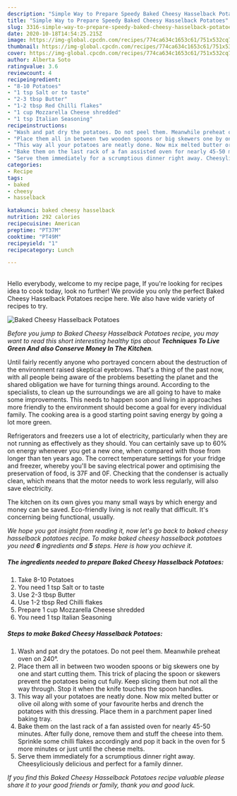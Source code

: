 ```yaml
---
description: "Simple Way to Prepare Speedy Baked Cheesy Hasselback Potatoes"
title: "Simple Way to Prepare Speedy Baked Cheesy Hasselback Potatoes"
slug: 3316-simple-way-to-prepare-speedy-baked-cheesy-hasselback-potatoes
date: 2020-10-18T14:54:25.215Z
image: https://img-global.cpcdn.com/recipes/774ca634c1653c61/751x532cq70/baked-cheesy-hasselback-potatoes-recipe-main-photo.jpg
thumbnail: https://img-global.cpcdn.com/recipes/774ca634c1653c61/751x532cq70/baked-cheesy-hasselback-potatoes-recipe-main-photo.jpg
cover: https://img-global.cpcdn.com/recipes/774ca634c1653c61/751x532cq70/baked-cheesy-hasselback-potatoes-recipe-main-photo.jpg
author: Alberta Soto
ratingvalue: 3.6
reviewcount: 4
recipeingredient:
- "8-10 Potatoes"
- "1 tsp Salt or to taste"
- "2-3 tbsp Butter"
- "1-2 tbsp Red Chilli flakes"
- "1 cup Mozzarella Cheese shredded"
- "1 tsp Italian Seasoning"
recipeinstructions:
- "Wash and pat dry the potatoes. Do not peel them. Meanwhile preheat oven on 240°."
- "Place them all in between two wooden spoons or big skewers one by one and start cutting them. This trick of placing the spoon or skewers prevent the potatoes being cut fully. Keep slicing them but not all the way through. Stop it when the knife touches the spoon handles."
- "This way all your potatoes are neatly done. Now mix melted butter or olive oil along with some of your favourite herbs and drench the potatoes with this dressing. Place them in a parchment paper lined baking tray."
- "Bake them on the last rack of a fan assisted oven for nearly 45-50 minutes. After fully done, remove them and stuff the cheese into them. Sprinkle some chilli flakes accordingly and pop it back in the oven for 5 more minutes or just until the cheese melts."
- "Serve them immediately for a scrumptious dinner right away. Cheesyliciously delicious and perfect for a family dinner."
categories:
- Recipe
tags:
- baked
- cheesy
- hasselback

katakunci: baked cheesy hasselback 
nutrition: 292 calories
recipecuisine: American
preptime: "PT37M"
cooktime: "PT49M"
recipeyield: "1"
recipecategory: Lunch

---
```

<br>
Hello everybody, welcome to my recipe page, If you're looking for recipes idea to cook today, look no further! We provide you only the perfect Baked Cheesy Hasselback Potatoes recipe here. We also have wide variety of recipes to try.
<br>


![Baked Cheesy Hasselback Potatoes](https://img-global.cpcdn.com/recipes/774ca634c1653c61/751x532cq70/baked-cheesy-hasselback-potatoes-recipe-main-photo.jpg)

<i>Before you jump to Baked Cheesy Hasselback Potatoes recipe, you may want to read this short interesting healthy tips about 
<strong>Techniques To Live Green And also Conserve Money In The Kitchen</strong>.</i>
</br>

Until fairly recently anyone who portrayed concern about the destruction of the environment raised skeptical eyebrows. That's a thing of the past now, with all people being aware of the problems besetting the planet and the shared obligation we have for turning things around. According to the specialists, to clean up the surroundings we are all going to have to make some improvements. This needs to happen soon and living in approaches more friendly to the environment should become a goal for every individual family. The cooking area is a good starting point saving energy by going a lot more green.

Refrigerators and freezers use a lot of electricity, particularly when they are not running as effectively as they should. You can certainly save up to 60% on energy whenever you get a new one, when compared with those from longer than ten years ago. The correct temperature settings for your fridge and freezer, whereby you'll be saving electrical power and optimising the preservation of food, is 37F and 0F. Checking that the condenser is actually clean, which means that the motor needs to work less regularly, will also save electricity.

The kitchen on its own gives you many small ways by which energy and money can be saved. Eco-friendly living is not really that difficult. It's concerning being functional, usually.


<i>We hope you got insight from reading it, now let's go back to baked cheesy hasselback potatoes recipe. To make baked cheesy hasselback potatoes you need <strong>6</strong> ingredients and <strong>5</strong> steps. Here is how you achieve it.
</i>

##### The ingredients needed to prepare Baked Cheesy Hasselback Potatoes:

1. Take 8-10 Potatoes
1. You need 1 tsp Salt or to taste
1. Use 2-3 tbsp Butter
1. Use 1-2 tbsp Red Chilli flakes
1. Prepare 1 cup Mozzarella Cheese shredded
1. You need 1 tsp Italian Seasoning


##### Steps to make Baked Cheesy Hasselback Potatoes:

1. Wash and pat dry the potatoes. Do not peel them. Meanwhile preheat oven on 240°.
1. Place them all in between two wooden spoons or big skewers one by one and start cutting them. This trick of placing the spoon or skewers prevent the potatoes being cut fully. Keep slicing them but not all the way through. Stop it when the knife touches the spoon handles.
1. This way all your potatoes are neatly done. Now mix melted butter or olive oil along with some of your favourite herbs and drench the potatoes with this dressing. Place them in a parchment paper lined baking tray.
1. Bake them on the last rack of a fan assisted oven for nearly 45-50 minutes. After fully done, remove them and stuff the cheese into them. Sprinkle some chilli flakes accordingly and pop it back in the oven for 5 more minutes or just until the cheese melts.
1. Serve them immediately for a scrumptious dinner right away. Cheesyliciously delicious and perfect for a family dinner.


<i>If you find this Baked Cheesy Hasselback Potatoes recipe valuable please share it to your good friends or family, thank you and good luck.</i>
